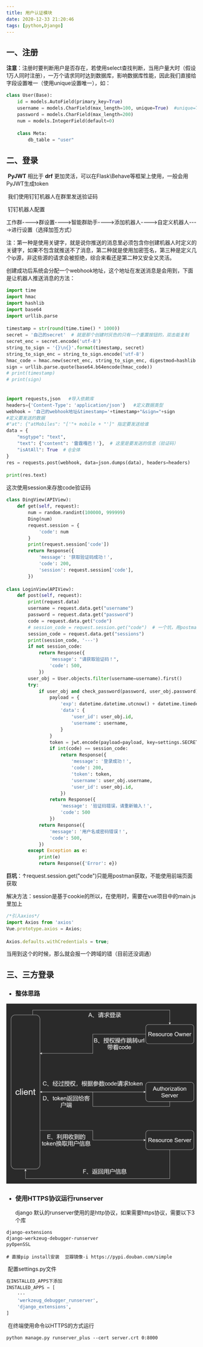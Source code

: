 ```yaml
---
title: 用户认证模块
date: 2020-12-33 21:20:46
tags: [python,Django]
---
```


## 一、注册

​		**注意**：注册时要判断用户是否存在，若使用select查找判断，当用户量大时（假设1万人同时注册），一万个请求同时达到数据库，影响数据库性能，因此我们直接给字段设置唯一（使用unique设置唯一），如：

```python
class User(Base):
    id = models.AutoField(primary_key=True)
    username = models.CharField(max_length=100, unique=True)  #unique=True 允许唯一
    password = models.CharField(max_length=200)
    num = models.IntegerField(default=0)

    class Meta:
        db_table = "user"
```



## 二、登录

​		**PyJWT** 相比于 **drf** 更加灵活，可以在Flask\Behave等框架上使用，一般会用PyJWT生成token

​		我们使用钉钉机器人在群里发送验证码

​		钉钉机器人配置

​    工作群---->群设置---->智能群助手---->添加机器人---->自定义机器人---->进行设置（选择加签方式）

注：第一种是使用关键字，就是说你推送的消息里必须包含你创建机器人时定义的关键字，如果不包含就推送不了消息，第二种就是使用加密签名，第三种是定义几个ip源，非这些源的请求会被拒绝，综合来看还是第二种又安全又灵活。

​		创建成功后系统会分配一个webhook地址，这个地址在发送消息是会用到，下面是让机器人推送消息的方法：

```python
import time
import hmac
import hashlib
import base64
import urllib.parse

timestamp = str(round(time.time() * 1000))
secret = '自己的secret'  # 就是那个创建时灰色的只有一个重置按钮的，双击能复制
secret_enc = secret.encode('utf-8')
string_to_sign = '{}\n{}'.format(timestamp, secret)
string_to_sign_enc = string_to_sign.encode('utf-8')
hmac_code = hmac.new(secret_enc, string_to_sign_enc, digestmod=hashlib.sha256).digest()
sign = urllib.parse.quote(base64.b64encode(hmac_code))
# print(timestamp)
# print(sign)


import requests,json   #导入依赖库
headers={'Content-Type': 'application/json'}   #定义数据类型
webhook = '自己的webhook地址&timestamp='+timestamp+"&sign="+sign
#定义要发送的数据
#"at": {"atMobiles": "['"+ mobile + "']" 指定要发送给谁
data = {
    "msgtype": "text",
    "text": {"content": '雷霆嘎巴！'},  # 这里是要发送的信息（验证码）
    "isAtAll": True  # @全体
}
res = requests.post(webhook, data=json.dumps(data), headers=headers)   #发送post请求

print(res.text)
```

这次使用session来存放code验证码

```python
class DingView(APIView):
    def get(self, request):
        num = random.randint(100000, 999999)
        Ding(num)
        request.session = {
            'code': num
        }
        print(request.session['code'])
        return Response({
            'message': '获取验证码成功！',
            'code': 200,
            'session': request.session['code'],
        })
    
class LoginView(APIView):
    def post(self, request):
        print(request.data)
        username = request.data.get("username")
        password = request.data.get("password")
        code = request.data.get("code")
        # session_code = request.session.get("code")  # 一个坑，用postman可以获取，当用vue页面时获取不到
        session_code = request.data.get("sessions")
        print(session_code, '---')
        if not session_code:
            return Response({
                'message': "请获取验证码！",
                'code': 500,
            })
        user_obj = User.objects.filter(username=username).first()
        try:
            if user_obj and check_password(password, user_obj.password):
                payload = {
                    'exp': datetime.datetime.utcnow() + datetime.timedelta(hours=10),
                    'data': {
                        'user_id': user_obj.id,
                        'username': username,
                    }
                }
                token = jwt.encode(payload=payload, key=settings.SECRET_KEY)
                if int(code) == session_code:
                    return Response({
                        'message': '登录成功！',
                        'code': 200,
                        'token': token,
                        'username': user_obj.username,
                        'user_id': user_obj.id,
                    })
                return Response({
                    'message': '验证码错误，请重新输入！',
                    'code': 500
                })
            return Response({
                'message': '用户名或密码错误！',
                'code': 500,
            })
        except Exception as e:
            print(e)
            return Response({'Error': e})
```

**巨坑**：↑request.session.get("code")只能用postman获取，不能使用前端页面获取  

解决方法：session是基于cookie的所以，在使用时，需要在vue项目中的main.js里加上

```js
/*引入axios*/
import Axios from 'axios'
Vue.prototype.axios = Axios;

Axios.defaults.withCredentials = true;
```

当用到这个的时候，那么就会报一个跨域的错（目前还没调通）


## 三、三方登录

- ### 整体思路

![](./../static/三方登录（真）.png)



- ### 使用HTTPS协议运行runserver

  django 默认的runserver使用的是http协议，如果需要https协议，需要以下3个库

```shell
django-extensions
django-werkzeug-debugger-runserver
pyOpenSSL

# 直接pip install安装  豆瓣镜像-i https://pypi.douban.com/simple
```

​	配置settings.py文件

```python
在INSTALLED_APPS下添加
INSTALLED_APPS = [
    ···
    'werkzeug_debugger_runserver',
	'django_extensions',
]
```

​	在终端使用命令以HTTPS的方式运行

```shell 
python manage.py runserver_plus --cert server.crt 0:8000
```

